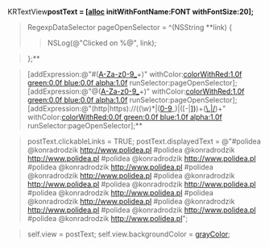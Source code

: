 KRTextView**postText = [[alloc](KRTextView.md) initWithFontName:FONT withFontSize:20];**

> RegexpDataSelector pageOpenSelector = ^(NSString **link) {
> > NSLog(@"Clicked on %@", link);

> };**

> [addExpression:@"#([A-Za-z0-9\_](postText.md)+)" withColor:[colorWithRed:1.0f green:0.0f blue:0.0f alpha:1.0f](UIColor.md) runSelector:pageOpenSelector];
> [addExpression:@"@([A-Za-z0-9\_](postText.md)+)" withColor:[colorWithRed:1.0f green:0.0f blue:0.0f alpha:1.0f](UIColor.md) runSelector:pageOpenSelector];
> [addExpression:@"(http|https)://((\\w)\*|([0-9](postText.md)_)|([-|**])**)+([\\.|/]((\\w)**|([0-9]**)|([-|_])**))+" withColor:[colorWithRed:0.0f green:0.0f blue:1.0f alpha:1.0f](UIColor.md) runSelector:pageOpenSelector];**

> postText.clickableLinks = TRUE;
> postText.displayedText = @"#polidea @konradrodzik http://www.polidea.pl #polidea @konradrodzik http://www.polidea.pl #polidea @konradrodzik http://www.polidea.pl #polidea @konradrodzik http://www.polidea.pl #polidea @konradrodzik http://www.polidea.pl #polidea @konradrodzik http://www.polidea.pl #polidea @konradrodzik http://www.polidea.pl #polidea @konradrodzik http://www.polidea.pl #polidea @konradrodzik http://www.polidea.pl #polidea @konradrodzik http://www.polidea.pl #polidea @konradrodzik http://www.polidea.pl #polidea @konradrodzik http://www.polidea.pl";

> self.view = postText;
> self.view.backgroundColor = [grayColor](UIColor.md);